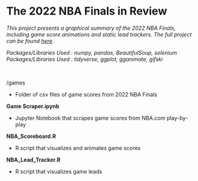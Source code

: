 # The 2022 NBA Finals in Review

*This project presents a graphical summary of the 2022 NBA Finals, including game score animations and static lead trackers. The full project can be found [here](https://jeremydumalig.com/finals/).*

*Packages/Libraries Used : numpy, pandas, BeautifulSoup, selenium* <br>
*Packages/Libraries Used : tidyverse, ggplot, gganimate, gifski*

<br>

/games
* Folder of csv files of game scores from 2022 NBA Finals

**Game Scraper.ipynb**
* Jupyter Notebook that scrapes game scores from NBA.com play-by-play

**NBA_Scoreboard.R**
* R script that visualizes and animates game scores

**NBA_Lead_Tracker.R**
* R script that visualizes game leads
